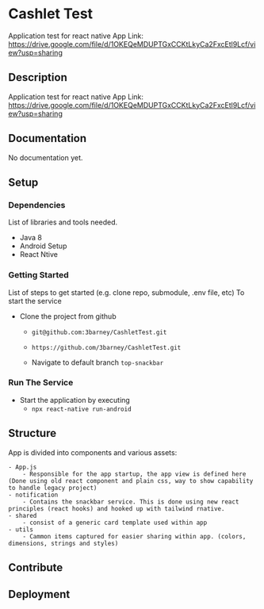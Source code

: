 # Cashlet Test

Application test for react native
App Link: https://drive.google.com/file/d/1OKEQeMDUPTGxCCKtLkyCa2FxcEtl9Lcf/view?usp=sharing

## Description

Application test for react native
App Link: https://drive.google.com/file/d/1OKEQeMDUPTGxCCKtLkyCa2FxcEtl9Lcf/view?usp=sharing

## Documentation

No documentation yet.

## Setup

### Dependencies

List of libraries and tools needed.

- Java 8
- Android Setup
- React Ntive

### Getting Started

List of steps to get started (e.g. clone repo, submodule, .env file, etc)
To start the service

- Clone the project from github

  - `git@github.com:3barney/CashletTest.git`
  - `https://github.com/3barney/CashletTest.git`

  - Navigate to default branch `top-snackbar`

### Run The Service

- Start the application by executing
  - `npx react-native run-android`

## Structure

App is divided into components and various assets:

    - App.js
        - Responsible for the app startup, the app view is defined here (Done using old react component and plain css, way to show capability to handle legacy project)
    - notification
        - Contains the snackbar service. This is done using new react principles (react hooks) and hooked up with tailwind rnative.
    - shared
        - consist of a generic card template used within app
    - utils
        - Cammon items captured for easier sharing within app. (colors, dimensions, strings and styles)

## Contribute

## Deployment
